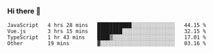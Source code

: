 ### Hi there 👋

<!--
**hjklink/hjklink** is a ✨ _special_ ✨ repository because its `README.md` (this file) appears on your GitHub profile.

Here are some ideas to get you started:

- 🔭 I’m currently working on ...
- 🌱 I’m currently learning ...
- 👯 I’m looking to collaborate on ...
- 🤔 I’m looking for help with ...
- 💬 Ask me about ...
- 📫 How to reach me: ...
- 😄 Pronouns: ...
- ⚡ Fun fact: ...
-->


<!--START_SECTION:waka-->

```text
JavaScript   4 hrs 28 mins   ███████████░░░░░░░░░░░░░░   44.15 %
Vue.js       3 hrs 15 mins   ████████░░░░░░░░░░░░░░░░░   32.15 %
TypeScript   1 hr 43 mins    ████▒░░░░░░░░░░░░░░░░░░░░   17.01 %
Other        19 mins         ▓░░░░░░░░░░░░░░░░░░░░░░░░   03.16 %
```

<!--END_SECTION:waka-->
